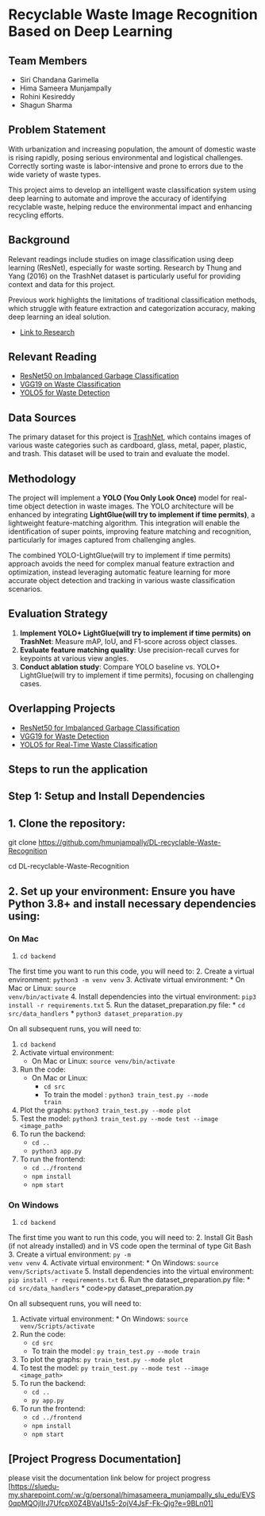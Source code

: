 # Recyclable Waste Image Recognition Based on Deep Learning

## Team Members
- Siri Chandana Garimella
- Hima Sameera Munjampally
- Rohini Kesireddy
- Shagun Sharma

## Problem Statement
With urbanization and increasing population, the amount of domestic waste is rising rapidly, posing serious environmental and logistical challenges. Correctly sorting waste is labor-intensive and prone to errors due to the wide variety of waste types. 

This project aims to develop an intelligent waste classification system using deep learning to automate and improve the accuracy of identifying recyclable waste, helping reduce the environmental impact and enhancing recycling efforts.

## Background
Relevant readings include studies on image classification using deep learning (ResNet), especially for waste sorting. Research by Thung and Yang (2016) on the TrashNet dataset is particularly useful for providing context and data for this project. 

Previous work highlights the limitations of traditional classification methods, which struggle with feature extraction and categorization accuracy, making deep learning an ideal solution.

- [Link to Research](https://www.sciencedirect.com/science/article/abs/pii/S0921344921002457)

## Relevant Reading
- [ResNet50 on Imbalanced Garbage Classification](https://www.kaggle.com/code/farzadnekouei/imbalanced-garbage-classification-resnet50)
- [VGG19 on Waste Classification](https://ieeexplore.ieee.org/document/9499291/references#references)
- [YOLO5 for Waste Detection](https://www.sciencedirect.com/science/article/abs/pii/S095965262301716X)

## Data Sources
The primary dataset for this project is [TrashNet](https://www.kaggle.com/datasets/feyzazkefe/trashnet), which contains images of various waste categories such as cardboard, glass, metal, paper, plastic, and trash. This dataset will be used to train and evaluate the model.

## Methodology
The project will implement a **YOLO (You Only Look Once)** model for real-time object detection in waste images. The YOLO architecture will be enhanced by integrating **LightGlue(will try to implement if time permits)**, a lightweight feature-matching algorithm. This integration will enable the identification of super points, improving feature matching and recognition, particularly for images captured from challenging angles.

The combined YOLO-LightGlue(will try to implement if time permits) approach avoids the need for complex manual feature extraction and optimization, instead leveraging automatic feature learning for more accurate object detection and tracking in various waste classification scenarios.

## Evaluation Strategy
1. **Implement YOLO+ LightGlue(will try to implement if time permits) on TrashNet**: Measure mAP, IoU, and F1-score across object classes.
2. **Evaluate feature matching quality**: Use precision-recall curves for keypoints at various view angles.
3. **Conduct ablation study**: Compare YOLO baseline vs. YOLO+ LightGlue(will try to implement if time permits), focusing on challenging cases.

## Overlapping Projects
- [ResNet50 for Imbalanced Garbage Classification](https://www.kaggle.com/code/farzadnekouei/imbalanced-garbage-classification-resnet50)
- [VGG19 for Waste Detection](https://ieeexplore.ieee.org/document/9499291/references#references)
- [YOLO5 for Real-Time Waste Classification](https://www.sciencedirect.com/science/article/abs/pii/S095965262301716X)
  
## Steps to run the application
## Step 1: Setup and Install Dependencies
## 1. Clone the repository:
  
  git clone https://github.com/hmunjampally/DL-recyclable-Waste-Recognition
  
  cd DL-recyclable-Waste-Recognition

## 2. Set up your environment: Ensure you have Python 3.8+ and install necessary dependencies using:

  ### On Mac
  1. <code>cd backend</code>
  
  The first time you want to run this code, you will need to:
  2. Create a virtual environment: <code>python3 -m venv venv</code>
  3. Activate virtual environment: 
     * On Mac or Linux: <code>source venv/bin/activate</code>
  4. Install dependencies into the virtual environment: <code>pip3 install -r requirements.txt</code>
  5. Run the dataset_preparation.py file:
     * <code>cd src/data_handlers</code>
     * <code>python3 dataset_preparation.py</code>

  On all subsequent runs, you will need to:
  1. <code>cd backend</code>
  2. Activate virtual environment: 
     * On Mac or Linux: <code>source venv/bin/activate</code>
  3. Run the code:
     * On Mac or Linux: 
       * <code>cd src</code>
       * To train the model : <code>python3 train_test.py --mode train</code>
  4. Plot the graphs: <code>python3 train_test.py --mode plot</code>
  5. Test the model: <code>python3 train_test.py --mode test --image <image_path></code>
  6. To run the backend:
     * <code>cd ..</code>
     * <code>python3 app.py</code>
  7. To run the frontend:
     * <code>cd ../frontend</code>
     * <code>npm install</code>
     * <code>npm start</code>

  ### On Windows
  1. <code>cd backend</code>
  
  The first time you want to run this code, you will need to:
  2. Install Git Bash (if not already installed) and in VS code open the terminal of type Git Bash
  3. Create a virtual environment: <code>py -m venv venv</code>
  4. Activate virtual environment: 
    * On Windows: <code>source venv/Scripts/activate</code>
  5. Install dependencies into the virtual environment: <code>pip install -r requirements.txt</code>
  6.  Run the dataset_preparation.py file:
    * <code>cd src/data_handlers</code>
    * code>py dataset_preparation.py</code>

  On all subsequent runs, you will need to:
  1. Activate virtual environment: 
    * On Windows: <code>source venv/Scripts/activate</code>
  2. Run the code:
      * <code>cd src</code>
      * To train the model : <code>py train_test.py --mode train</code>
  3. To plot the graphs: <code>py train_test.py --mode plot</code>
  4. To test the model: <code>py train_test.py --mode test --image <image_path></code>
  5. To run the backend:
     * <code>cd ..</code>
     * <code>py app.py</code>
  7. To run the frontend:
     * <code>cd ../frontend</code>
     * <code>npm install</code>
     * <code>npm start</code>

## [Project Progress Documentation]

please visit the documentation link below for project progress
[https://sluedu-my.sharepoint.com/:w:/g/personal/himasameera_munjampally_slu_edu/EVS0qpMQOjlIrJ7UfcpX0Z4BVaU1s5-2ojV4JsF-Fk-Qjg?e=9BLn01]
